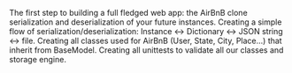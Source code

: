 The first step to building a full fledged web app: the AirBnB clone serialization and deserialization of your future instances.
Creating a simple flow of serialization/deserialization: Instance <-> Dictionary <-> JSON string <-> file.
Creating all classes used for AirBnB (User, State, City, Place…) that inherit from BaseModel.
Creating all unittests to validate all our classes and storage engine.

